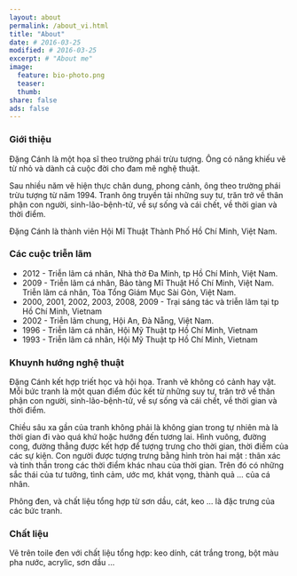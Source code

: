 ```yaml
---
layout: about
permalink: /about_vi.html
title: "About"
date: # 2016-03-25
modified: # 2016-03-25
excerpt: # "About me"
image:
  feature: bio-photo.png
  teaser:
  thumb:
share: false
ads: false
---
```


### Giới thiệu

Đặng Cánh là một họa sĩ theo trường phái trừu tượng. Ông có năng khiếu vẽ từ nhỏ và dành cả cuộc đời cho đam mê nghệ thuật.

Sau nhiều năm vẽ hiện thực chân dung, phong cảnh, ông theo trường phái trừu tượng từ năm 1994. Tranh ông truyền tải những suy tư, trăn trở về thân phận con người, sinh-lão-bệnh-tử, về sự sống và cái chết, về thời gian và thời điểm.

Đặng Cánh là thành viên Hội Mĩ Thuật Thành Phố Hồ Chí Minh, Việt Nam.

### Các cuộc triễn lãm

-	2012 -
Triễn lãm cá nhân, Nhà thờ Đa Minh, tp Hồ Chí Minh, Việt Nam.
-	2009 -
Triễn lãm cá nhân, Bảo tàng Mĩ Thuật Hồ Chí Minh, Việt Nam.
Triễn lãm cá nhân, Tòa Tổng Giám Mục Sài Gòn, Việt Nam.
-	2000, 2001, 2002,
2003, 2008, 2009 -
Trại sáng tác và triễn lãm tại tp Hồ Chí Minh, Vietnam
-	2002 -
Triễn lãm chung, Hội An, Đà Nẵng, Việt Nam.
-	1996 -
Triễn lãm cá nhân, Hội Mỹ Thuật tp Hồ Chí Minh, Vietnam
-	1993 -
Triễn lãm cá nhân, Hội Mỹ Thuật tp Hồ Chí Minh, Vietnam

### Khuynh hướng nghệ thuật

Đặng Cánh kết hợp triết học và hội họa. Tranh vẽ không có cảnh hay vật. Mỗi bức tranh là một quan điểm đúc kết từ những suy tư, trăn trở về thân phận con người, sinh-lão-bệnh-tử, về sự sống và cái chết, về thời gian và thời điểm.

Chiều sâu xa gần của tranh không phải là không gian trong tự nhiên mà là thời gian đi vào quá khứ hoặc hướng đến tương lai. Hình vuông, đường cong, đường thẳng được kết hợp để tượng trưng cho thời gian, thời điểm của các sự kiện. Con người được tượng trưng bằng hình tròn hai mặt : thân xác và tinh thần trong các thời điểm khác nhau của thời gian. Trên đó có những sắc thái của tư tưởng, tình cảm, ước mơ, khát vọng, thành quả … của cá nhân.

Phông đen, và chất liệu tổng hợp từ sơn dầu, cát, keo … là đặc trưng của các bức tranh.

### Chất liệu 
Vẽ trên toile đen với chất liệu tổng hợp: keo dính, cát trắng trong, bột màu pha nước, acrylic, sơn dầu …

